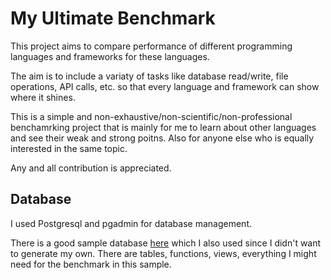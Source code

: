 # My Ultimate Benchmark

This project aims to compare performance of different programming languages and frameworks for these languages.

The aim is to include a variaty of tasks like database read/write, file operations, API calls, etc. so that every language and framework can show where it shines.

This is a simple and non-exhaustive/non-scientific/non-professional benchamrking project that is mainly for me to learn about other languages and see their weak and strong poitns. Also for anyone else who is equally interested in the same topic.

Any and all contribution is appreciated.

## Database

I used Postgresql and pgadmin for database management.

There is a good sample database [here](https://www.postgresqltutorial.com/postgresql-getting-started/postgresql-sample-database/) which I also used since I didn't want to generate my own. There are tables, functions, views, everything I might need for the benchmark in this sample.
